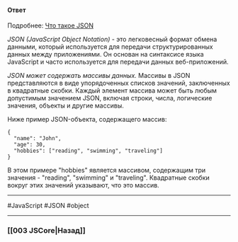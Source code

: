 #### Ответ

Подробнее: [Что такое JSON](https://habr.com/ru/post/554274/)

*JSON (JavaScript Object Notation)* - это легковесный формат обмена данными, который используется для передачи структурированных данных между приложениями. Он основан на синтаксисе языка JavaScript и часто используется для передачи данных веб-приложений.

*JSON может содержать массивы данных.* Массивы в JSON представляются в виде упорядоченных списков значений, заключенных в квадратные скобки. Каждый элемент массива может быть любым допустимым значением JSON, включая строки, числа, логические значения, объекты и другие массивы.

Ниже пример JSON-объекта, содержащего массив:

```
{
  "name": "John",
  "age": 30,
  "hobbies": ["reading", "swimming", "traveling"]
}
```

В этом примере "hobbies" является массивом, содержащим три значения - "reading", "swimming" и "traveling". Квадратные скобки вокруг этих значений указывают, что это массив.

___
#JavaScript #JSON #object 

___

### [[003 JSCore|Назад]]